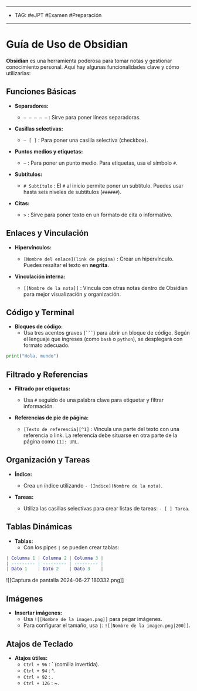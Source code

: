 
---
- TAG: #eJPT #Examen #Preparación 
----
# Guía de Uso de Obsidian

**Obsidian** es una herramienta poderosa para tomar notas y gestionar conocimiento personal. Aquí hay algunas funcionalidades clave y cómo utilizarlas:

## Funciones Básicas

- **Separadores:**
    
    - `— — — — —` : Sirve para poner líneas separadoras.
- **Casillas selectivas:**
    
    - `— [ ]` : Para poner una casilla selectiva (checkbox).
- **Puntos medios y etiquetas:**
    
    - `—` : Para poner un punto medio. Para etiquetas, usa el símbolo `#`.
- **Subtítulos:**
    
    - `# Subtítulo` : El `#` al inicio permite poner un subtítulo. Puedes usar hasta seis niveles de subtítulos (`######`).
- **Citas:**
    
    - `>` : Sirve para poner texto en un formato de cita o informativo.

## Enlaces y Vinculación

- **Hipervínculos:**
    
    - `[Nombre del enlace](link de página)` : Crear un hipervínculo. Puedes resaltar el texto en **negrita**.
- **Vinculación interna:**
    
    - `[[Nombre de la nota]]` : Vincula con otras notas dentro de Obsidian para mejor visualización y organización.

## Código y Terminal

- **Bloques de código:**
    - Usa tres acentos graves (` ``` `) para abrir un bloque de código. Según el lenguaje que ingreses (como `bash` o `python`), se desplegará con formato adecuado.
```python
print("Hola, mundo")
```

## Filtrado y Referencias

- **Filtrado por etiquetas:**
    
    - Usa `#` seguido de una palabra clave para etiquetar y filtrar información.
- **Referencias de pie de página:**
    
    - `[Texto de referencia][^1]` : Vincula una parte del texto con una referencia o link. La referencia debe situarse en otra parte de la página como `[1]: URL`.

## Organización y Tareas

- **Índice:**
    
    - Crea un índice utilizando `- [Índice](Nombre de la nota)`.
- **Tareas:**
    
    - Utiliza las casillas selectivas para crear listas de tareas: `- [ ] Tarea`.

## Tablas Dinámicas

- **Tablas:**
    - Con los pipes `|` se pueden crear tablas:
```lua
| Columna 1 | Columna 2 | Columna 3 | 
| --------- | --------- | --------- | 
| Dato 1    | Dato 2    | Dato 3    |
```` 
![[Captura de pantalla 2024-06-27 180332.png]]
## Imágenes

- **Insertar imágenes:**
    - Usa `![[Nombre de la imagen.png]]` para pegar imágenes.
    - Para configurar el tamaño, usa `|`: `![[Nombre de la imagen.png|200]]`.

## Atajos de Teclado

- **Atajos útiles:**
    - `Ctrl + 96` : ` (comilla invertida).
    - `Ctrl + 94` : ^.
    - `Ctrl + 92` : .
    - `Ctrl + 126` : ~.